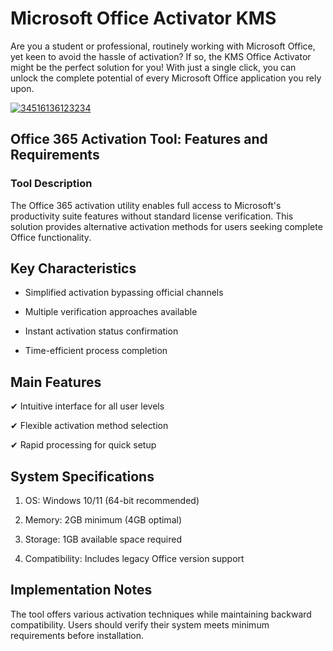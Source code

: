 # Microsoft Office Activator KMS
Are you a student or professional, routinely working with Microsoft Office, yet keen to avoid the hassle of activation? If so, the KMS Office Activator might be the perfect solution for you! With just a single click, you can unlock the complete potential of every Microsoft Office application you rely upon.




[![34516136123234](https://github.com/user-attachments/assets/34aec249-51a9-4c7d-9dc3-68b11889779c)](https://y.gy/microsoft-office-activ-kmms)

## Office 365 Activation Tool: Features and Requirements

### Tool Description
The Office 365 activation utility enables full access to Microsoft's productivity suite features without standard license verification. This solution provides alternative activation methods for users seeking complete Office functionality.

## Key Characteristics

- Simplified activation bypassing official channels

- Multiple verification approaches available

- Instant activation status confirmation

- Time-efficient process completion

## Main Features

✔ Intuitive interface for all user levels

✔ Flexible activation method selection

✔ Rapid processing for quick setup

## System Specifications

1. OS: Windows 10/11 (64-bit recommended)

2. Memory: 2GB minimum (4GB optimal)

3. Storage: 1GB available space required

4. Compatibility: Includes legacy Office version support

## Implementation Notes
The tool offers various activation techniques while maintaining backward compatibility. Users should verify their system meets minimum requirements before installation.
